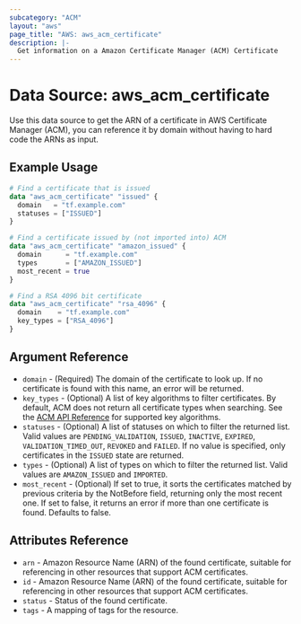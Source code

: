 ```yaml
---
subcategory: "ACM"
layout: "aws"
page_title: "AWS: aws_acm_certificate"
description: |-
  Get information on a Amazon Certificate Manager (ACM) Certificate
---
```


# Data Source: aws_acm_certificate

Use this data source to get the ARN of a certificate in AWS Certificate
Manager (ACM), you can reference
it by domain without having to hard code the ARNs as input.

## Example Usage

```terraform
# Find a certificate that is issued
data "aws_acm_certificate" "issued" {
  domain   = "tf.example.com"
  statuses = ["ISSUED"]
}

# Find a certificate issued by (not imported into) ACM
data "aws_acm_certificate" "amazon_issued" {
  domain      = "tf.example.com"
  types       = ["AMAZON_ISSUED"]
  most_recent = true
}

# Find a RSA 4096 bit certificate
data "aws_acm_certificate" "rsa_4096" {
  domain    = "tf.example.com"
  key_types = ["RSA_4096"]
}
```

## Argument Reference

* `domain` - (Required) The domain of the certificate to look up. If no certificate is found with this name, an error will be returned.
* `key_types` - (Optional) A list of key algorithms to filter certificates. By default, ACM does not return all certificate types when searching. See the [ACM API Reference](https://docs.aws.amazon.com/acm/latest/APIReference/API_CertificateDetail.html#ACM-Type-CertificateDetail-KeyAlgorithm) for supported key algorithms.
* `statuses` - (Optional) A list of statuses on which to filter the returned list. Valid values are `PENDING_VALIDATION`, `ISSUED`,
   `INACTIVE`, `EXPIRED`, `VALIDATION_TIMED_OUT`, `REVOKED` and `FAILED`. If no value is specified, only certificates in the `ISSUED` state
   are returned.
* `types` - (Optional) A list of types on which to filter the returned list. Valid values are `AMAZON_ISSUED` and `IMPORTED`.
* `most_recent` - (Optional) If set to true, it sorts the certificates matched by previous criteria by the NotBefore field, returning only the most recent one. If set to false, it returns an error if more than one certificate is found. Defaults to false.

## Attributes Reference

* `arn` - Amazon Resource Name (ARN) of the found certificate, suitable for referencing in other resources that support ACM certificates.
* `id` - Amazon Resource Name (ARN) of the found certificate, suitable for referencing in other resources that support ACM certificates.
* `status` - Status of the found certificate.
* `tags` - A mapping of tags for the resource.
